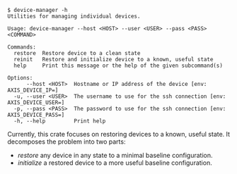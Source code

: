 ```console
$ device-manager -h 
Utilities for managing individual devices.

Usage: device-manager --host <HOST> --user <USER> --pass <PASS> <COMMAND>

Commands:
  restore  Restore device to a clean state
  reinit   Restore and initialize device to a known, useful state
  help     Print this message or the help of the given subcommand(s)

Options:
      --host <HOST>  Hostname or IP address of the device [env: AXIS_DEVICE_IP=]
  -u, --user <USER>  The username to use for the ssh connection [env: AXIS_DEVICE_USER=]
  -p, --pass <PASS>  The password to use for the ssh connection [env: AXIS_DEVICE_PASS=]
  -h, --help         Print help
```

Currently, this crate focuses on restoring devices to a known, useful state.
It decomposes the problem into two parts:

- _restore_ any device in any state to a minimal baseline configuration.
- _initialize_ a restored device to a more useful baseline configuration.
